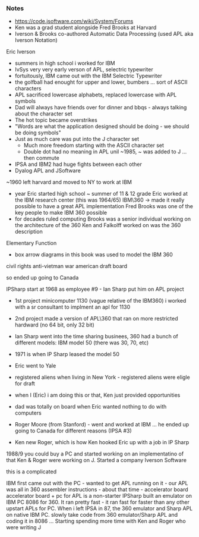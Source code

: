 ### Notes

* https://code.jsoftware.com/wiki/System/Forums
* Ken was a grad student alongside Fred Brooks at Harvard
* Iverson & Brooks co-authored Automatic Data Processing (used APL aka Iverson Notation)

Eric Iverson
* summers in high school i worked for IBM
* IvSys very very early verson of APL, selectric typewriter
* fortuitously, IBM came out with the IBM Selectric Typewriter
* the golfball had enought for upper and lower, bumbers ... sort of ASCII characters
* APL sacrificed lowercase alphabets, replaced lowercase with APL symbols
* Dad will always have friends over for dinner and bbqs - always talking about the character set
* The hot topic became overstrikes
* "Words are what the application designed should be doing - we should be doing symbols"
* Just as much care was put into the J character set
   * Much more freedom starting with the ASCII character set
   * Double dot had no meaning in APL unil ~1985, ~ was added to J ... then commute 
 * IPSA and IBM2 had huge fights between each other
 * Dyalog APL and JSoftware

~1960 left harvard and moved to NY to work at IBM
  - year Eric started high school
~ summer of 11 & 12 grade Eric worked at the IBM research center (this was 1964/65)
IBM\360 -> made it really possible to have a great APL implementation
Fred Brooks was one of the key people to make IBM 360 possible
- for decades ruled computing
Brooks was a senior individual working on the architecture of the 360
Ken and Falkolff worked on was the 360 description

Elementary Function
- box arrow diagrams in this book was used to model the IBM 360

civil rights
anti-vietman war
american draft board

so ended up going to Canada

IPSharp start at 1968 as employee #9 - Ian Sharp put him on APL project
- 1st project minicomputer 1130 (vague relative of the IBM360) i worked with a sr consultant to implment an apl for 1130
- 2nd project made a version of APL\360 that ran on more restricted hardward (no 64 bit, only 32 bit)
- Ian Sharp went into the time sharing businees, 360 had a bunch of different models: IBM model 50 (there was 30, 70, etc)
- 1971 is when IP Sharp leased the model 50
- Eric went to Yale
- registered aliens when living in New York - registered aliens were eligle for draft

- when I (Eric) i am doing this or that, Ken just provided opportunities 
- dad was totally on board when Eric wanted nothing to do with computers
- Roger Moore (from Stanford) - went and worked at IBM ... he ended up going to Canada for different reasons (IPSA #3)
- Ken new Roger, which is how Ken hooked Eric up with a job in IP Sharp

1988/9 you could buy a PC and started working on an implementatino of that
Ken & Roger were working on J.
Started a company Iverson Software

this is a complicated 

IBM first came out with the PC - wanted to get APL running on it - our APL was all in 360 assembler instructions - about that time - accelerator board
accelerator board + pc for APL is a non-starter
IPSharp built an emulator on IBM PC 8086 for 360. It ran pretty fast - it ran fast for faster than any other upstart APLs for PC. 
When i left IPSA in 87, the 360 emulator and Sharp APL on native IBM PC. slowly take code from 360 emulator/Sharp APL and coding it in 8086 ...
Starting spending more time with Ken and Roger who were writing J 
